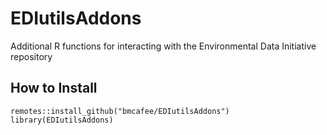 # EDIutilsAddons
Additional R functions for interacting with the Environmental Data Initiative repository

## How to Install
```
remotes::install_github("bmcafee/EDIutilsAddons")
library(EDIutilsAddons)
```
